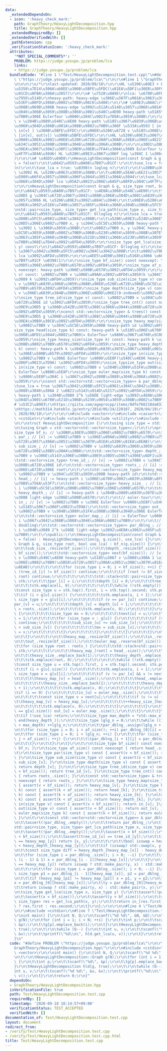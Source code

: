 ```yaml
---
data:
  _extendedDependsOn:
  - icon: ':heavy_check_mark:'
    path: GraphTheory/HeavyLightDecomposition.hpp
    title: GraphTheory/HeavyLightDecomposition.hpp
  _extendedRequiredBy: []
  _extendedVerifiedWith: []
  _pathExtension: cpp
  _verificationStatusIcon: ':heavy_check_mark:'
  attributes:
    '*NOT_SPECIAL_COMMENTS*': ''
    PROBLEM: https://judge.yosupo.jp/problem/lca
    links:
    - https://judge.yosupo.jp/problem/lca
  bundledCode: "#line 1 \"Test/HeavyLightDecomposition.test.cpp\"\n#define PROBLEM\
    \ \"https://judge.yosupo.jp/problem/lca\"\r\n\r\n#line 1 \"GraphTheory/HeavyLightDecomposition.hpp\"\
    \n\n\n\r\n/*\r\nlast-updated: 2020/09/18\r\n\r\nHL \u5206\u89E3 + EulerTour\r\n\
    \u5358\u7D14\u306A\u68EE\u306B\u5BFE\u5FDC(\u81EA\u5DF1\u30EB\u30FC\u30D7, \u591A\
    \u91CD\u8FBA\u306A\u3057)\r\n\r\n# \u7528\u8A9E\r\nlca: \u6700\u8FD1\u5171\u901A\
    \u7956\u5148\r\nheavy-path: heavy-edge \u306E\u307F\u901A\u3063\u3066\u79FB\u52D5\
    \u53EF\u80FD\u306A\u9802\u70B9\u96C6\u5408\r\n\r\n# \u89E3\u8AAC\r\ndfs \u3059\
    \u308B\u969B\u306B heavy-edge \u3092\u512A\u5148\u3057\u3066\u901A\u308B\u3088\
    \u3046\u306B\u3059\u308B\u3068\u3001\u540C\u4E00 heavy-path \u5185\u306E\u9802\
    \u70B9\u306E EulerTour \u9806\u304C\u9023\u7D9A\u3059\u308B\r\n\r\n\u9802\u70B9\
    \ v \u304B\u3089\u540C\u4E00 heavy-path \u5185\u3067\u6839\u306B\u4E0A\u3063\u305F\
    \u3068\u304D\u306B\u901A\u308B\u9802\u70B9\u306F \u533A\u9593 [ in[head[heavy_map[v]],\
    \ in[v] ] \u306B\u5BFE\u5FDC\r\n\u90E8\u5206\u6728 v \u5185\u306E\u9802\u70B9\u306F\
    \ [in[v], out[v]) \u306B\u5BFE\u5FDC\r\n\r\nHL \u5206\u89E3\u3067\u30D1\u30B9\u30AF\
    \u30A8\u30EA\u3001\u90E8\u5206\u6728\u30AF\u30A8\u30EA\u306E\u4E21\u65B9\u3092\
    \u634C\u3051\u308B\u3088\u3046\u306B\u306A\u308B\r\n\r\n\u30D1\u30B9\u30AF\u30A8\
    \u30EA\u3067\u30A2\u30FC\u30D9\u30EB\u7FA4\u306A\u3089 EulerTour \u5358\u4F53\u3092\
    \u4F7F\u304A\u3046( HL \u5206\u89E3\u3067\u306F log \u304C 1 \u3064\u591A\u3044\
    )\r\n\r\n# \u4ED5\u69D8\r\nHeavyLightDecomposition(const Graph & g, bool use_lca\
    \ = false)\r\n\t\u6642\u9593\u8A08\u7B97\u91CF:\r\n\t\tuse_lca = false : \u0398\
    (n)\r\n\t\tuse_lca = true: \u0398(n loglog n)\r\n\t\r\n\t\u30B0\u30E9\u30D5 g\
    \ \u3092 HL \u5206\u89E3\u3059\u308B\r\n\t\u4E00\u5EA6\u6E21\u3057\u305F g \u306F\
    \u5909\u66F4\u3057\u3066\u306F\u3044\u3051\u306A\u3044\r\n\tuse_lca = false \u306E\
    \u3068\u304D\u306F lca \u95A2\u9023\u306E\u6A5F\u80FD\u304C\u4F7F\u3048\u306A\u3044\
    \r\n\r\nHeavyLightDecomposition(const Graph & g, size_type root, bool use_lca)\r\
    \n\t\u6642\u9593\u8A08\u7B97\u91CF: \u4E0A\u3068\u540C\u4E00\r\n\t\u30B0\u30E9\
    \u30D5 g \u304C\u6728\u3067\u3042\u308B\u3068\u304D\u3001\u6839\u3092 root \u3068\
    \u3057\u3066 HL \u5206\u89E3\u3092\u884C\u3046\r\n\t\u90E8\u5206\u6728\u30AF\u30A8\
    \u30EA\u3092\u51E6\u7406\u3057\u305F\u3044\u3068\u304D\u306B\u5FC5\u8981\r\n\r\
    \nstd::pair<size_type, size_type> get_lca_path(size_type x, size_type y) const\r\
    \n\t\u6642\u9593\u8A08\u7B97\u91CF: O(loglog n)\r\n\tuse_lca = true \u3067\u3042\
    \u308B\u5FC5\u8981\u304C\u3042\u308B\r\n\t\u5206\u89E3\u524D\u306E\u30B0\u30E9\
    \u30D5\u306E\u9802\u70B9 x, y \u304C\u5C5E\u3059\u308B heavy-path \u306E lca heavy-path\
    \ \u3092 L \u3068\u3059\u308B\r\n\t\u9802\u70B9 x, y \u304C heavy-path L \u306B\
    \u5C5E\u3059\u308B\u9802\u70B9\u306B\u5230\u9054\u3059\u308B\u307E\u3067\u4E0A\
    \u3063\u305F\u3068\u304D\u306B\u521D\u3081\u3066\u5230\u9054\u3059\u308B\u9802\
    \u70B9\u306E\u7D44\u3092\u8FD4\u3059\r\n\r\nsize_type get_lca(size_type x, size_type\
    \ y) const\r\n\t\u6642\u9593\u8A08\u7B97\u91CF: O(loglog n)\r\n\tuse_lca = true\
    \ \u3067\u3042\u308B\u5FC5\u8981\u304C\u3042\u308B\r\n\t\u9802\u70B9 x, y \u306E\
    \ lca \u3092\u8FD4\u3059\r\n\r\n\u4EE5\u4E0B\u3001\u5168\u3066 \u6642\u9593\u8A08\
    \u7B97\u91CF \u0398(1)\r\n\r\nsize_type bf_size() const noexcept: \u30B0\u30E9\
    \u30D5\u306E\u9802\u70B9\u6570\u3092\u8FD4\u3059\r\nsize_type af_size() const\
    \ noexcept: heavy-path \u306E\u500B\u6570\u3092\u8FD4\u3059\r\n\r\nsize_type par(size_type\
    \ v) const: \u9802\u70B9 v \u306E\u89AA\u3092\u8FD4\u3059(k \u304C\u6839\u306A\
    \u3089 k \u3092\u8FD4\u3059)\r\nsize_type sub_size(size_type v) const: \u9802\u70B9\
    \ v \u3092\u6839\u3068\u3059\u308B\u90E8\u5206\u6728\u306B\u5C5E\u3059\u308B\u9802\
    \u70B9\u6570\u3092\u8FD4\u3059\r\nsize_type depth(size_type v) const: \u9802\u70B9\
    \ v \u306E\u6839\u304B\u3089\u306E\u8DDD\u96E2(0-indexed)\u3092\u8FD4\u3059\r\n\
    \r\nsize_type tree_id(size_type v) const: \u9802\u70B9 v \u304C\u5C5E\u3059\u308B\
    \u6728\u306E id \u3092\u8FD4\u3059\r\nsize_type tree_cnt() const noexcept: \u30B0\
    \u30E9\u30D5 g \u306B\u542B\u307E\u308C\u3066\u3044\u308B\u6728\u306E\u500B\u6570\
    \u3092\u8FD4\u3059\r\nconst std::vector<size_type> & trees() const noexcept: \u30B0\
    \u30E9\u30D5 g \u306B\u542B\u307E\u308C\u3066\u3044\u308B\u6728\u306E\u6839\u306E\
    \u30EA\u30B9\u30C8\u3092\u8FD4\u3059\r\n\r\nsize_type heavy_map(size_type v) const:\
    \ \u9802\u70B9 v \u304C\u5C5E\u3059\u308B heavy-path id \u3092\u8FD4\u3059\r\n\
    size_type head(size_type k) const: heavy-path k \u5185\u306E\u6700\u3082\u6839\
    \u306B\u8FD1\u3044\u9802\u70B9(= EulerTour \u9806\u3067\u6700\u5C0F) \u3092\u8FD4\
    \u3059\r\nsize_type heavy_size(size_type k) const: heavy-path k \u306B\u5C5E\u3059\
    \u308B\u9802\u70B9\u6570\u3092\u8FD4\u3059\r\nsize_type heavy_depth(size_type\
    \ k) const: heavy-path k \u304B\u3089\u6839\u307E\u3067\u306B\u901A\u308B light-edge\
    \ \u306E\u500B\u6570\u3092\u8FD4\u3059\r\n\r\nsize_type in(size_type v) const:\
    \ \u9802\u70B9 v \u306E EulerTour \u9806\u5E8F(\u540C\u4E00 heavy-path \u5185\u3067\
    \u306F\u9023\u7D9A) \u3092\u8FD4\u3059\r\nsize_typsize_type out(size_type v) conste\
    \ in(size_type v) const: \u9802\u70B9 v \u304B\u3089\u51FA\u308B\u3068\u304D\u306E\
    \ EulerTour \u9806\u5E8F\r\nsize_type euler_map(size_type k) const: EulerTour\
    \ \u9806\u5E8F\u304C i \u3067\u3042\u308B\u3088\u3046\u306A\u9802\u70B9\u3092\u8FD4\
    \u3059\r\n\r\nconst std::vector<std::vector<size_type>> & par_dblng() const\r\n\
    \tuse_lca = true \u3067\u3042\u308B\u5FC5\u8981\u304C\u3042\u308B\r\n\t\u6B21\u306E\
    \u3088\u3046\u306A 2 \u6B21\u5143\u914D\u5217\u3092\u8FD4\u3059\r\n\t[k][i] :=\
    \ heavy-path i \u304B\u3089 2^k \u56DE light-edge \u3092\u4E0A\u3063\u305F\u3068\
    \u304D\u3001\u6700\u521D\u306B\u5230\u9054\u3059\u308B\u9802\u70B9\r\n\r\n\r\n\
    # \u53C2\u8003\r\nhttps://qiita.com/ageprocpp/items/8dfe768218da83314989, 2020/04/19\r\
    \nhttps://math314.hateblo.jp/entry/2014/06/24/220107, 2020/04/19\r\nhttps://codeforces.com/blog/entry/53170,\
    \ 2020/09/18\r\n*/\r\n\r\n#include <vector>\r\n#include <cassert>\r\n#include\
    \ <cstdint>\r\n#include <stack>\r\n#include <utility>\r\n#include <algorithm>\r\
    \n\r\nstruct HeavyLightDecomposition {\r\n\tusing size_type = std::uint_fast32_t;\r\
    \n\tusing Graph = std::vector<std::vector<size_type>>;\r\n\t\r\nprivate:\r\n\t\
    size_type bf_n; // \u30B0\u30E9\u30D5\u306E\u9802\u70B9\u6570\r\n\t\r\n\tstd::vector<size_type>\
    \ par_; // [v] := \u9802\u70B9 v \u306E\u89AA\u306E\u9802\u70B9\u756A\u53F7(\u5B58\
    \u5728\u3057\u306A\u3051\u308C\u3070\u81EA\u5206\u81EA\u8EAB)\r\n\tstd::vector<size_type>\
    \ sub_size_; // [v] := \u9802\u70B9 v \u3092\u6839\u3068\u3059\u308B\u90E8\u5206\
    \u6728\u306E\u30B5\u30A4\u30BA\r\n\tstd::vector<size_type> depth_; // [v] := \u9802\
    \u70B9 v \u306E\u5143\u306E\u30B0\u30E9\u30D5\u3067\u306E\u6DF1\u3055\r\n\t\r\n\
    \tstd::vector<size_type> tree_id_; // [v] := \u9802\u70B9 v \u304C\u5C5E\u3059\
    \u308B\u6728\u306E id\r\n\tstd::vector<size_type> roots_; // [i] := i \u756A\u76EE\
    \u306E\u6728\u306E root\r\n\t\r\n\tstd::vector<size_type> heavy_map_; // [v] :=\
    \ \u9802\u70B9 v \u304C\u5C5E\u3059\u308B heavy-path id\r\n\tstd::vector<size_type>\
    \ head_; // [i] := heavy-path i \u306E\u6700\u3082\u6839\u306B\u8FD1\u3044\u9802\
    \u70B9\u756A\u53F7\r\n\tstd::vector<size_type> heavy_size_ ; // [i] := heavy-path\
    \ i \u306B\u5C5E\u3059\u308B\u9802\u70B9\u306E\u500B\u6570\r\n\tstd::vector<size_type>\
    \ heavy_depth_; // [i] := heavy-path i \u304B\u3089\u6839\u307E\u3067\u306B\u901A\
    \u308B light-edge \u306E\u500B\u6570\r\n\t\r\n\t// euler-tour\r\n\tstd::vector<size_type>\
    \ in_; // [v] := \u9802\u70B9 v \u306E EulerTour \u9806\u5E8F(\u540C\u4E00 heavy-path\
    \ \u5185\u3067\u306F\u9023\u7D9A)\r\n\tstd::vector<size_type> out_; // [v] :=\
    \ \u9802\u70B9 v \u304B\u3089\u51FA\u308B\u3068\u304D\u306E EulerTour \u9806\u5E8F\
    \r\n\tstd::vector<size_type> euler_map_; // [i] := EulerTour \u9806\u5E8F\u304C\
    \ i \u3067\u3042\u308B\u3088\u3046\u306A\u9802\u70B9\r\n\t\r\n\t// heavy-path\
    \ doubling\r\n\tstd::vector<std::vector<size_type>> par_dblng_; // [k][i] := heavy-path\
    \ i \u304B\u3089 2^k \u56DE light-edge \u3092\u4E0A\u3063\u305F\u5148\u306E\u9802\
    \u70B9\r\n\t\r\npublic:\r\n\tHeavyLightDecomposition(const Graph & g, bool use_lca\
    \ = false) : HeavyLightDecomposition(g, g.size(), use_lca) {}\r\n\tHeavyLightDecomposition(const\
    \ Graph & g, size_type root, bool use_lca) : bf_n(g.size()) {\r\n\t\tpar_.resize(bf_size());\r\
    \n\t\tsub_size_.resize(bf_size());\r\n\t\tdepth_.resize(bf_size());\r\n\t\ttree_id_.assign(bf_size(),\
    \ bf_size());\r\n\t\tstd::vector<size_type> next(bf_size()); // [v] := \u9802\u70B9\
    \ v \u3068\u540C\u4E00 heavy-path \u5185\u3067 v \u3088\u308A 1 \u3064\u8449\u5074\
    \u306E\u9802\u70B9(\u5B58\u5728\u3057\u306A\u3051\u308C\u3070\u81EA\u5206\u81EA\
    \u8EAB)\r\n\t\t\r\n\t\tfor (size_type i = 0; i < bf_size(); ++i) {\r\n\t\t\tif\
    \ (tree_id_[i] != bf_size()) continue;\r\n\t\t\tif (root != bf_size() && i !=\
    \ root) continue;\r\n\t\t\t\r\n\t\t\tstd::stack<std::pair<size_type, size_type>>\
    \ stk;\r\n\t\t\tpar_[i] = i;\r\n\t\t\tdepth_[i] = 0;\r\n\t\t\ttree_id_[i] = roots_.size();\r\
    \n\t\t\tstk.emplace(i, 0);\r\n\t\t\t\r\n\t\t\twhile (!stk.empty()) {\r\n\t\t\t\
    \tconst size_type u = stk.top().first, i = stk.top().second; stk.pop();\r\n\t\t\
    \t\tif (i < g[u].size()) {\r\n\t\t\t\t\tstk.emplace(u, i + 1);\r\n\t\t\t\t\tconst\
    \ size_type v = g[u][i];\r\n\t\t\t\t\tif (v == par_[u]) continue;\r\n\t\t\t\t\t\
    par_[v] = u;\r\n\t\t\t\t\tdepth_[v] = depth_[u] + 1;\r\n\t\t\t\t\ttree_id_[v]\
    \ = roots_.size();\r\n\t\t\t\t\tstk.emplace(v, 0);\r\n\t\t\t\t}\r\n\t\t\t\telse\
    \ {\r\n\t\t\t\t\tsize_type mx = 0;\r\n\t\t\t\t\tnext[u] = u;\r\n\t\t\t\t\tsub_size_[u]\
    \ = 1;\r\n\t\t\t\t\tfor (size_type v : g[u]) {\r\n\t\t\t\t\t\tif (v == par_[u])\
    \ continue;\r\n\t\t\t\t\t\tsub_size_[u] += sub_size_[v];\r\n\t\t\t\t\t\tif (mx\
    \ < sub_size_[v]) {\r\n\t\t\t\t\t\t\tmx = sub_size_[v];\r\n\t\t\t\t\t\t\tnext[u]\
    \ = v;\r\n\t\t\t\t\t\t}\r\n\t\t\t\t\t}\r\n\t\t\t\t}\r\n\t\t\t}\r\n\t\t\troots_.emplace_back(i);\r\
    \n\t\t}\r\n\t\t\r\n\t\theavy_map_.resize(bf_size());\r\n\t\tin_.resize(bf_size());\r\
    \n\t\tout_.resize(bf_size());\r\n\t\teuler_map_.reserve(bf_size());\r\n\t\t\r\n\
    \t\tfor (size_type root : roots_) {\r\n\t\t\tstd::stack<std::pair<size_type, size_type>>\
    \ stk;\r\n\t\t\t\r\n\t\t\theavy_map_[root] = head_.size();\r\n\t\t\thead_.emplace_back(root);\r\
    \n\t\t\theavy_size_.emplace_back(1);\r\n\t\t\theavy_depth_.emplace_back(0);\r\n\
    \t\t\tstk.emplace(root, 0);\r\n\t\t\t\r\n\t\t\twhile (!stk.empty()) {\r\n\t\t\t\
    \tconst size_type u = stk.top().first, i = stk.top().second; stk.pop();\r\n\t\t\
    \t\tif (i < g[u].size()) {\r\n\t\t\t\t\tstk.emplace(u, i + 1);\r\n\t\t\t\t\tconst\
    \ size_type v = g[u][i];\r\n\t\t\t\t\tif (v != par_[u] && v != next[u]) {\r\n\t\
    \t\t\t\t\theavy_map_[v] = head_.size();\r\n\t\t\t\t\t\thead_.emplace_back(v);\r\
    \n\t\t\t\t\t\theavy_size_.emplace_back(1);\r\n\t\t\t\t\t\theavy_depth_.emplace_back(heavy_depth_[heavy_map_[u]]\
    \ + 1);\r\n\t\t\t\t\t\tstk.emplace(v, 0);\r\n\t\t\t\t\t}\r\n\t\t\t\t}\r\n\t\t\t\
    \tif (i == 0) {\r\n\t\t\t\t\tin_[u] = euler_map_.size();\r\n\t\t\t\t\teuler_map_.emplace_back(u);\r\
    \n\t\t\t\t\tconst size_type v = next[u];\r\n\t\t\t\t\tif (v != u) {\r\n\t\t\t\t\
    \t\theavy_map_[v] = heavy_map_[u];\r\n\t\t\t\t\t\t++heavy_size_[heavy_map_[u]];\r\
    \n\t\t\t\t\t\tstk.emplace(v, 0);\r\n\t\t\t\t\t}\r\n\t\t\t\t}\r\n\t\t\t\tif (i\
    \ == g[u].size()) out_[u] = euler_map_.size();\r\n\t\t\t}\r\n\t\t}\r\n\t\t\r\n\
    \t\tif (!use_lca) return;\r\n\t\tsize_type max_depth = *std::max_element(begin(heavy_depth_),\
    \ end(heavy_depth_));\r\n\t\tsize_type lglg_n = 0;\r\n\t\twhile ((1 << lglg_n)\
    \ < max_depth) ++lglg_n;\r\n\t\t\r\n\t\tpar_dblng_.assign(lglg_n + 1, std::vector<size_type>(af_size()));\r\
    \n\t\tfor (size_type i = 0; i < af_size(); ++i) par_dblng_[0][i] = par_[head_[i]];\r\
    \n\t\tfor (size_type i = 0; i < lglg_n; ++i) {\r\n\t\t\tfor (size_type j = 0;\
    \ j < af_size(); ++j) {\r\n\t\t\t\tpar_dblng_[i + 1][j] = par_dblng_[i][heavy_map_[par_dblng_[i][j]]];\r\
    \n\t\t\t}\r\n\t\t}\r\n\t}\r\n\t\r\n\tsize_type bf_size() const noexcept { return\
    \ bf_n; }\r\n\tsize_type af_size() const noexcept { return head_.size(); }\r\n\
    \t\r\n\tsize_type par(size_type v) const { assert(v < bf_size()); return par_[v];\
    \ }\r\n\tsize_type sub_size(size_type v) const { assert(v < bf_size()); return\
    \ sub_size_[v]; }\r\n\tsize_type depth(size_type v) const { assert(v < bf_size());\
    \ return depth_[v]; }\r\n\t\r\n\tsize_type tree_id(size_type v) const { assert(v\
    \ < bf_size()); return tree_id_[v]; }\r\n\tsize_type tree_cnt() const noexcept\
    \ { return roots_.size(); }\r\n\tconst std::vector<size_type> & trees() const\
    \ noexcept { return roots_; }\r\n\t\r\n\tsize_type heavy_map(size_type v) const\
    \ { assert(v < bf_size()); return heavy_map_[v]; }\r\n\tsize_type head(size_type\
    \ k) const { assert(k < af_size()); return head_[k]; }\r\n\tsize_type heavy_size(size_type\
    \ k) const { assert(k < af_size()); return heavy_size_[k]; }\r\n\tsize_type heavy_depth(size_type\
    \ k) const { assert(k < af_size()); return heavy_depth_[k]; }\r\n\t\r\n\tsize_type\
    \ in(size_type v) const { assert(v < bf_size()); return in_[v]; }\r\n\tsize_type\
    \ out(size_type v) const { assert(v < bf_size()); return out_[v]; }\r\n\tsize_type\
    \ euler_map(size_type k) const { assert(k < bf_size()); return euler_map_[k];\
    \ }\r\n\t\r\n\tconst std::vector<std::vector<size_type>> & par_dblng() const {\r\
    \n\t\tassert(!par_dblng_.empty());\r\n\t\treturn par_dblng_;\r\n\t}\r\n\t\r\n\t\
    std::pair<size_type, size_type> get_lca_path(size_type x, size_type y) const {\r\
    \n\t\tassert(!par_dblng_.empty());\r\n\t\tassert(x < bf_size());\r\n\t\tassert(y\
    \ < bf_size());\r\n\t\tassert(tree_id_[x] == tree_id_[y]);\r\n\t\tif (heavy_map_[x]\
    \ == heavy_map_[y]) return {x, y};\r\n\t\t\r\n\t\tbool isswap = heavy_depth_[heavy_map_[x]]\
    \ < heavy_depth_[heavy_map_[y]];\r\n\t\tif (isswap) std::swap(x, y);\r\n\t\t\r\
    \n\t\tconst size_type diff = heavy_depth_[heavy_map_[x]] - heavy_depth_[heavy_map_[y]];\r\
    \n\t\tfor (size_type i = par_dblng_.size(); i > 0; --i) {\r\n\t\t\tif (diff >>\
    \ (i - 1) & 1) x = par_dblng_[i - 1][heavy_map_[x]];\r\n\t\t}\r\n\t\tif (heavy_map_[x]\
    \ == heavy_map_[y]) return isswap ? std::make_pair(y, x) : std::make_pair(x, y);\r\
    \n\t\t\r\n\t\tfor (size_type i = par_dblng_.size(); i > 0; --i) {\r\n\t\t\tconst\
    \ size_type p1 = par_dblng_[i - 1][heavy_map_[x]], p2 = par_dblng_[i - 1][heavy_map_[y]];\r\
    \n\t\t\tif (heavy_map_[p1] != heavy_map_[p2]) x = p1, y = p2;\r\n\t\t}\r\n\t\t\
    x = par_dblng_[0][heavy_map_[x]];\r\n\t\ty = par_dblng_[0][heavy_map_[y]];\r\n\
    \t\treturn isswap ? std::make_pair(y, x) : std::make_pair(x, y);\r\n\t}\r\n\t\r\
    \n\tsize_type get_lca(size_type x, size_type y) {\r\n\t\tassert(!par_dblng_.empty());\r\
    \n\t\tassert(x < bf_size());\r\n\t\tassert(y < bf_size());\r\n\t\tstd::pair<size_type,\
    \ size_type> res = get_lca_path(x, y);\r\n\t\treturn in_[res.first] < in_[res.second]\
    \ ? res.first : res.second;\r\n\t}\r\n};\r\n\r\n\n#line 4 \"Test/HeavyLightDecomposition.test.cpp\"\
    \n\r\n#include <cstdio>\r\n#line 7 \"Test/HeavyLightDecomposition.test.cpp\"\n\
    \r\nint main() {\r\n\tint N, Q;\r\n\tscanf(\"%d %d\", &N, &Q);\r\n\t\r\n\tHeavyLightDecomposition::Graph\
    \ g(N);\r\n\tfor (int i = 1; i < N; ++i) {\r\n\t\tint p;\r\n\t\tscanf(\"%d\",\
    \ &p);\r\n\t\tg[p].emplace_back(i);\r\n\t}\r\n\tHeavyLightDecomposition hld(g,\
    \ true);\r\n\t\r\n\twhile (Q--) {\r\n\t\tint u, v;\r\n\t\tscanf(\"%d %d\", &u,\
    \ &v);\r\n\t\tprintf(\"%d\\n\", hld.get_lca(u, v));\r\n\t}\r\n\treturn 0;\r\n\
    }\n"
  code: "#define PROBLEM \"https://judge.yosupo.jp/problem/lca\"\r\n\r\n#include \"\
    GraphTheory/HeavyLightDecomposition.hpp\"\r\n\r\n#include <cstdio>\r\n#include\
    \ <vector>\r\n\r\nint main() {\r\n\tint N, Q;\r\n\tscanf(\"%d %d\", &N, &Q);\r\
    \n\t\r\n\tHeavyLightDecomposition::Graph g(N);\r\n\tfor (int i = 1; i < N; ++i)\
    \ {\r\n\t\tint p;\r\n\t\tscanf(\"%d\", &p);\r\n\t\tg[p].emplace_back(i);\r\n\t\
    }\r\n\tHeavyLightDecomposition hld(g, true);\r\n\t\r\n\twhile (Q--) {\r\n\t\t\
    int u, v;\r\n\t\tscanf(\"%d %d\", &u, &v);\r\n\t\tprintf(\"%d\\n\", hld.get_lca(u,\
    \ v));\r\n\t}\r\n\treturn 0;\r\n}"
  dependsOn:
  - GraphTheory/HeavyLightDecomposition.hpp
  isVerificationFile: true
  path: Test/HeavyLightDecomposition.test.cpp
  requiredBy: []
  timestamp: '2020-09-18 18:14:57+09:00'
  verificationStatus: TEST_ACCEPTED
  verifiedWith: []
documentation_of: Test/HeavyLightDecomposition.test.cpp
layout: document
redirect_from:
- /verify/Test/HeavyLightDecomposition.test.cpp
- /verify/Test/HeavyLightDecomposition.test.cpp.html
title: Test/HeavyLightDecomposition.test.cpp
---
```

